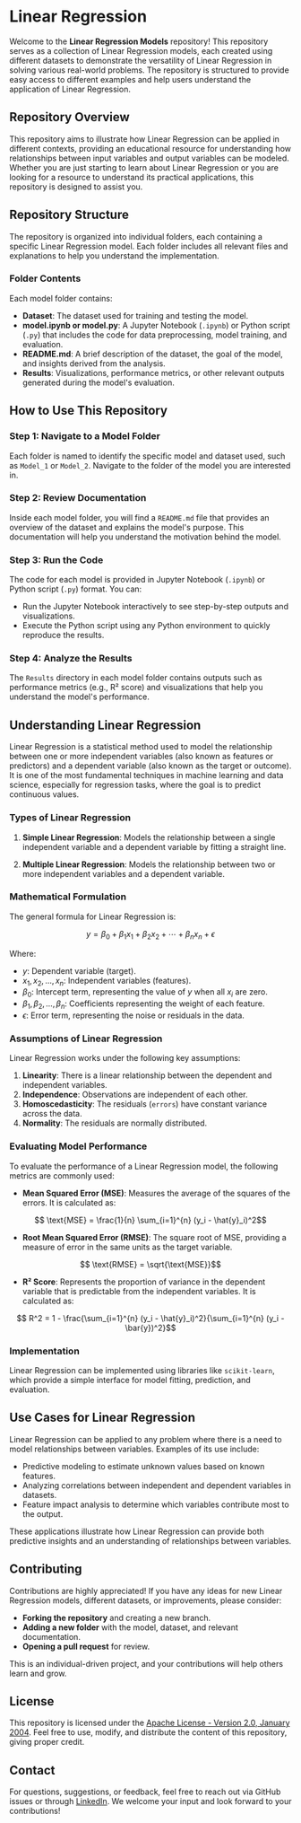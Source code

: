# Linear Regression

Welcome to the **Linear Regression Models** repository! This repository serves as a collection of Linear Regression models, each created using different datasets to demonstrate the versatility of Linear Regression in solving various real-world problems. The repository is structured to provide easy access to different examples and help users understand the application of Linear Regression.

## Repository Overview

This repository aims to illustrate how Linear Regression can be applied in different contexts, providing an educational resource for understanding how relationships between input variables and output variables can be modeled. Whether you are just starting to learn about Linear Regression or you are looking for a resource to understand its practical applications, this repository is designed to assist you.

## Repository Structure

The repository is organized into individual folders, each containing a specific Linear Regression model. Each folder includes all relevant files and explanations to help you understand the implementation.

### Folder Contents

Each model folder contains:

- **Dataset**: The dataset used for training and testing the model.
- **model.ipynb or model.py**: A Jupyter Notebook (`.ipynb`) or Python script (`.py`) that includes the code for data preprocessing, model training, and evaluation.
- **README.md**: A brief description of the dataset, the goal of the model, and insights derived from the analysis.
- **Results**: Visualizations, performance metrics, or other relevant outputs generated during the model's evaluation.

## How to Use This Repository

### Step 1: Navigate to a Model Folder

Each folder is named to identify the specific model and dataset used, such as `Model_1` or `Model_2`. Navigate to the folder of the model you are interested in.

### Step 2: Review Documentation

Inside each model folder, you will find a `README.md` file that provides an overview of the dataset and explains the model's purpose. This documentation will help you understand the motivation behind the model.

### Step 3: Run the Code

The code for each model is provided in Jupyter Notebook (`.ipynb`) or Python script (`.py`) format. You can:

- Run the Jupyter Notebook interactively to see step-by-step outputs and visualizations.
- Execute the Python script using any Python environment to quickly reproduce the results.

### Step 4: Analyze the Results

The `Results` directory in each model folder contains outputs such as performance metrics (e.g., R² score) and visualizations that help you understand the model's performance.

## Understanding Linear Regression

Linear Regression is a statistical method used to model the relationship between one or more independent variables (also known as features or predictors) and a dependent variable (also known as the target or outcome). It is one of the most fundamental techniques in machine learning and data science, especially for regression tasks, where the goal is to predict continuous values.

### Types of Linear Regression

1. **Simple Linear Regression**: Models the relationship between a single independent variable and a dependent variable by fitting a straight line.
  
2. **Multiple Linear Regression**: Models the relationship between two or more independent variables and a dependent variable.

### Mathematical Formulation

The general formula for Linear Regression is:
```math
y = \beta_0 + \beta_1 x_1 + \beta_2 x_2 + \cdots + \beta_n x_n + \epsilon
```

Where:
- $`y`$: Dependent variable (target).
- $`x_1, x_2, \dots, x_n`$: Independent variables (features).
- $`\beta_0`$: Intercept term, representing the value of $`y`$ when all $`x_i`$ are zero.
- $`\beta_1, \beta_2, \dots, \beta_n`$: Coefficients representing the weight of each feature.
- $`\epsilon`$: Error term, representing the noise or residuals in the data.

### Assumptions of Linear Regression

Linear Regression works under the following key assumptions:
1. **Linearity**: There is a linear relationship between the dependent and independent variables.
2. **Independence**: Observations are independent of each other.
3. **Homoscedasticity**: The residuals (`errors`) have constant variance across the data.
4. **Normality**: The residuals are normally distributed.

### Evaluating Model Performance

To evaluate the performance of a Linear Regression model, the following metrics are commonly used:

- **Mean Squared Error (MSE)**: Measures the average of the squares of the errors. It is calculated as:
```math
  \text{MSE} = \frac{1}{n} \sum_{i=1}^{n} (y_i - \hat{y}_i)^2
```

- **Root Mean Squared Error (RMSE)**: The square root of MSE, providing a measure of error in the same units as the target variable.

```math
  \text{RMSE} = \sqrt{\text{MSE}}
```

- **R² Score**: Represents the proportion of variance in the dependent variable that is predictable from the independent variables. It is calculated as:

```math
  R^2 = 1 - \frac{\sum_{i=1}^{n} (y_i - \hat{y}_i)^2}{\sum_{i=1}^{n} (y_i - \bar{y})^2}
```

### Implementation

Linear Regression can be implemented using libraries like `scikit-learn`, which provide a simple interface for model fitting, prediction, and evaluation.

## Use Cases for Linear Regression

Linear Regression can be applied to any problem where there is a need to model relationships between variables. Examples of its use include:

- Predictive modeling to estimate unknown values based on known features.
- Analyzing correlations between independent and dependent variables in datasets.
- Feature impact analysis to determine which variables contribute most to the output.

These applications illustrate how Linear Regression can provide both predictive insights and an understanding of relationships between variables.

## Contributing

Contributions are highly appreciated! If you have any ideas for new Linear Regression models, different datasets, or improvements, please consider:

- **Forking the repository** and creating a new branch.
- **Adding a new folder** with the model, dataset, and relevant documentation.
- **Opening a pull request** for review.

This is an individual-driven project, and your contributions will help others learn and grow.

## License

This repository is licensed under the [Apache License - Version 2.0, January 2004](LICENSE). Feel free to use, modify, and distribute the content of this repository, giving proper credit.

## Contact

For questions, suggestions, or feedback, feel free to reach out via GitHub issues or through [LinkedIn](https://www.linkedin.com/in/rayyan-ashraf). We welcome your input and look forward to your contributions!
